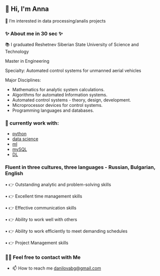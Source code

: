 ## 👋 Hi, I'm Anna

👀 I’m interested in data processing/analis projects

### ✨ About me in 30 sec ✨ </center>

   📚 I graduated Reshetnev Siberian State University of Science and Technology
   
   Master in Engineering

   Specialty: 
    Automated control systems for unmanned aerial vehicles

   Major Disciplines: 
   
   * Mathematics for analytic system calculations. 
   * Algorithms for automated Information systems. 
   * Automated control systems - theory, design, development. 
   * Microprocessor devices for control systems. 
   * Programming languages and databases.

### 🌱 currently work with:

   * [python](https://softuni.bg/) 
   * [data science](https://skillfactory.ru/) 
   * [ml](https://skillfactory.ru/)  
   * [mySQL](https://softuni.bg/) 
   * [DL](https://mipt.ru/science/labs/innovation/projects/deep_learning_school)


### Fluent in three cultures, three languages - Russian, Bulgarian, English

   • 👉 Outstanding analytic and problem-solving skills
   
   • 👉 Excellent time management skills
   
   • 👉 Effective communication skills
   
   • 👉 Ability to work well with others
   
   • 👉 Ability to work efficiently to meet demanding schedules
   
   • 👉 Project Management skills

### 🙌🏻 Feel free to contact with Me

* 📫 How to reach me danilovabg@gmail.com



